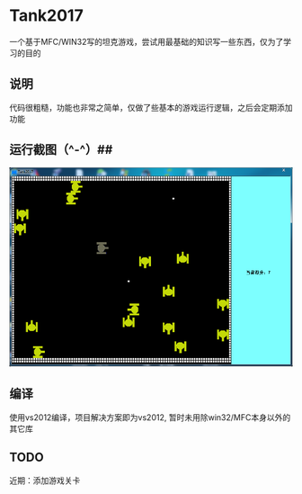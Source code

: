 # Tank2017 #
一个基于MFC/WIN32写的坦克游戏，尝试用最基础的知识写一些东西，仅为了学习的目的

## 说明 ##
代码很粗糙，功能也非常之简单，仅做了些基本的游戏运行逻辑，之后会定期添加功能


## 运行截图（^-^）##
![image](https://raw.githubusercontent.com/shanql/Tank2017/master/tank2017.png)

## 编译 ##
使用vs2012编译，项目解决方案即为vs2012, 暂时未用除win32/MFC本身以外的其它库

## TODO ##
近期：添加游戏关卡
